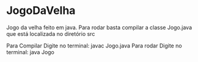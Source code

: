 # JogoDaVelha

Jogo da velha feito em java.
Para rodar basta compilar a classe Jogo.java que está localizada no diretório src

Para Compilar
Digite no terminal:
javac Jogo.java
Para rodar 
Digite no terminal:
java Jogo
